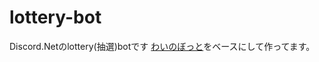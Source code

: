 # lottery-bot
Discord.Netのlottery(抽選)botです
[わいのぼっと](https://github.com/Reisan03/Discord.net-bot-ini)をベースにして作ってます。
